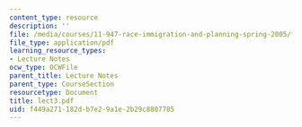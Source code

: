 ```yaml
---
content_type: resource
description: ''
file: /media/courses/11-947-race-immigration-and-planning-spring-2005/f449a271182db7e29a1e2b29c8807785_lect3.pdf
file_type: application/pdf
learning_resource_types:
- Lecture Notes
ocw_type: OCWFile
parent_title: Lecture Notes
parent_type: CourseSection
resourcetype: Document
title: lect3.pdf
uid: f449a271-182d-b7e2-9a1e-2b29c8807785
---
```

